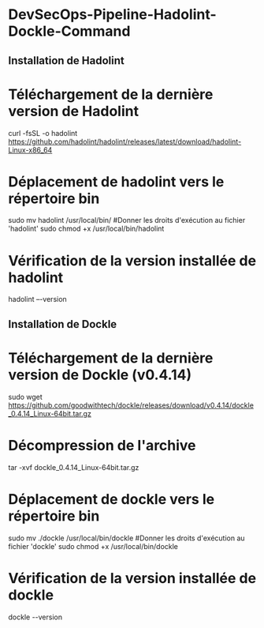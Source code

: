 # DevSecOps-Pipeline-Hadolint-Dockle-Command
## Installation de Hadolint ##
# Téléchargement de la dernière version de Hadolint
curl -fsSL -o hadolint https://github.com/hadolint/hadolint/releases/latest/download/hadolint-Linux-x86_64
# Déplacement de hadolint vers le répertoire bin
sudo mv hadolint /usr/local/bin/
#Donner les droits d'exécution au fichier 'hadolint'
sudo chmod +x /usr/local/bin/hadolint
# Vérification de la version installée de hadolint
hadolint –-version
## Installation de Dockle ##
# Téléchargement de la dernière version de Dockle (v0.4.14) 
sudo wget https://github.com/goodwithtech/dockle/releases/download/v0.4.14/dockle_0.4.14_Linux-64bit.tar.gz 
# Décompression de l'archive 
tar -xvf dockle_0.4.14_Linux-64bit.tar.gz 
# Déplacement de dockle vers le répertoire bin 
sudo mv ./dockle /usr/local/bin/dockle 
#Donner les droits d'exécution au fichier 'dockle'
sudo chmod +x /usr/local/bin/dockle 
# Vérification de la version installée de dockle
dockle --version
